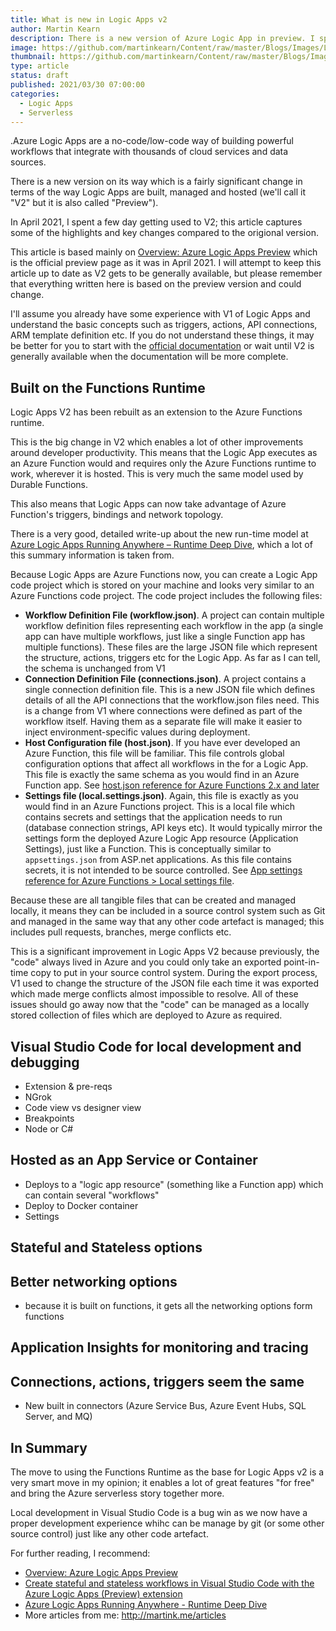 ```yaml
---
title: What is new in Logic Apps v2
author: Martin Kearn
description: There is a new version of Azure Logic App in preview. I spent a few days playing around with it to see what was new. This article summarises what I learnt and the highlights from my perspective.
image: https://github.com/martinkearn/Content/raw/master/Blogs/Images/LogicAppPreview.jpg
thumbnail: https://github.com/martinkearn/Content/raw/master/Blogs/Images/LogicAppPreview-thumb.jpg
type: article
status: draft
published: 2021/03/30 07:00:00
categories: 
  - Logic Apps
  - Serverless
---
```


.Azure Logic Apps are a no-code/low-code way of building powerful workflows that integrate with thousands of cloud services and data sources.

There is a new version on its way which is a fairly significant change in terms of the way Logic Apps are built, managed and hosted (we'll call it "V2" but it is also called "Preview").

In April 2021, I spent a few day getting used to V2; this article captures some of the highlights and key changes compared to the origional version. 

This article is based mainly on [Overview: Azure Logic Apps Preview](https://docs.microsoft.com/en-gb/azure/logic-apps/logic-apps-overview-preview) which is the official preview page as it was in April 2021. I will attempt to keep this article up to date as V2 gets to be generally available, but please remember that everything written here is based on the preview version and could change.

I'll assume you already have some experience with V1 of Logic Apps and understand the basic concepts such as triggers, actions, API connections, ARM template definition etc. If you do not understand these things, it may be better for you to start with the [official documentation](https://docs.microsoft.com/en-gb/azure/logic-apps/logic-apps-overview-preview) or wait until V2 is generally available when the documentation will be more complete.

## Built on the Functions Runtime

Logic Apps V2 has been rebuilt as an extension to the Azure Functions runtime.

This is the big change in V2 which enables a lot of other improvements around developer productivity. This means that the Logic App executes as an Azure Function would and requires only the Azure Functions runtime to work, wherever it is hosted. This is very much the same model used by Durable Functions.

This also means that Logic Apps can now take advantage of Azure Function's triggers, bindings and network topology.

There is a very good, detailed write-up about the new run-time model at [Azure Logic Apps Running Anywhere – Runtime Deep Dive](https://techcommunity.microsoft.com/t5/integrations-on-azure/azure-logic-apps-running-anywhere-runtime-deep-dive/ba-p/1835564), which a lot of this summary information is taken from.

Because Logic Apps are Azure Functions now, you can create a Logic App code project which is stored on your machine and looks very similar to an Azure Functions code project. The code project includes the following files:

- **Workflow Definition File (workflow.json)**. A project can contain multiple workflow definition files representing each workflow in the app (a single app can have multiple workflows, just like a single Function app has multiple functions). These files are the large JSON file which represent the structure, actions, triggers etc for the Logic App. As far as I can tell, the schema is unchanged from V1
- **Connection Definition File (connections.json)**. A project contains a single connection definition file. This is a new JSON file which defines details of all the API connections that the workflow.json files need. This is a change from V1 where connections were defined as part of the workflow itself. Having them as a separate file will make it easier to inject environment-specific values during deployment.
- **Host Configuration file (host.json)**. If you have ever developed an Azure Function, this file will be familiar. This file controls global configuration options that affect all workflows in the for a Logic App. This file is exactly the same schema as you would find in an Azure Function app. See [host.json reference for Azure Functions 2.x and later](https://docs.microsoft.com/en-us/azure/azure-functions/functions-host-json)
- **Settings file (local.settings.json)**. Again, this file is exactly as you would find in an Azure Functions project. This is a local file which contains secrets and settings that the application needs to run (database connection strings, API keys etc). It would typically mirror the settings form the deployed Azure Logic App resource (Application Settings), just like a Function. This is conceptually similar to `appsettings.json` from ASP.net applications. As this file contains secrets, it is not intended to be source controlled. See [App settings reference for Azure Functions > Local settings file](https://docs.microsoft.com/en-us/azure/azure-functions/functions-run-local?tabs=windows%2Ccsharp%2Cbash#local-settings-file).

Because these are all tangible files that can be created and managed locally, it means they can be included in a source control system such as Git and managed in the same way that any other code artefact is managed; this includes pull requests, branches, merge conflicts etc. 

This is a significant improvement in Logic Apps V2 because previously, the "code" always lived in Azure and you could only take an exported point-in-time copy to put in your source control system. During the export process, V1 used to change the structure of the JSON file each time it was exported which made merge conflicts almost impossible to resolve. All of these issues should go away now that the "code" can be managed as a locally stored collection of files which are deployed to Azure as required.

## Visual Studio Code for local development and debugging

- Extension & pre-reqs
- NGrok
- Code view vs designer view
- Breakpoints
- Node or C#

## Hosted as an App Service or Container

- Deploys to a "logic app resource" (something like a Function app) which can contain several "workflows"
- Deploy to Docker container
- Settings

## Stateful and Stateless options

## Better networking options

- because it is built on functions, it gets all the networking options form functions

## Application Insights for monitoring and tracing

## Connections, actions, triggers seem the same

- New built in connectors (Azure Service Bus, Azure Event Hubs, SQL Server, and MQ)

## In Summary

The move to using the Functions Runtime as the base for Logic Apps v2 is a very smart move in my opinion; it enables a lot of great features "for free" and bring the Azure serverless story together more.

Local development in Visual Studio Code is a bug win as we now have a proper development experience whihc can be manage by git (or some other source control) just like any other code artefact.

For further reading, I recommend:

- [Overview: Azure Logic Apps Preview](https://docs.microsoft.com/en-gb/azure/logic-apps/logic-apps-overview-preview)
- [Create stateful and stateless workflows in Visual Studio Code with the Azure Logic Apps (Preview) extension](https://docs.microsoft.com/en-gb/azure/logic-apps/create-stateful-stateless-workflows-visual-studio-code)
- [Azure Logic Apps Running Anywhere - Runtime Deep Dive](https://techcommunity.microsoft.com/t5/integrations-on-azure/azure-logic-apps-running-anywhere-runtime-deep-dive/ba-p/1835564)
-   More articles from me: http://martink.me/articles

